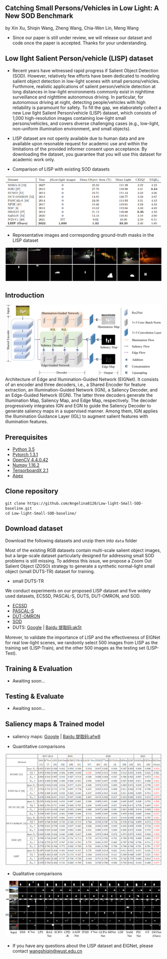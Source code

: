 ## Catching Small Persons/Vehicles in Low Light: A New SOD Benchmark
by Xin Xu, Shiqin Wang, Zheng Wang, Chia-Wen Lin, Meng Wang

- Since our paper is still under review, we will release our dataset and code once the paper is accepted. Thanks for your understanding.

## Low lIght Salient Person/vehicle (LISP) dataset
- Recent years have witnessed rapid progress if Salient Object Detection (SOD). However, relatively few efforts have been dedicated to modeling salient object detection in low-light scenes with small persons/vehicles. Furthmore, realistic applications of salient person/vehicle detection at long distances in low-light environments commonly exist in nighttime surveillance and nighttime autonomous driving. In particular, for autonomous driving at night, detecting people/vehicles with high reliability is paramount for safety. To fill the gap, we elaborately collect a new Low lIght Salient Person/vehicle (LISP) dataset, which consists of 1,000 high-resolution images containing low-light small persons/vehicles, and covers diverse challenging cases (e.g., low-light, non-uniform illumination environment, and small objects).

- LISP dataset are not openly available due to human data and are available upon resonable request for academic use and within the limitations of the provided informer consent upon acceptance. By downloading the dataset, you guarantee that you will use this dataset for academic work only. 

- Comparison of LISP with existing SOD datasets 

![comparison](./fig/comparison.png)

- Representative images and corresponding ground-truth masks in the LISP dataset

![representative](./fig/representative.png)

## Introduction
![framework](./fig/framework.png) Architecture of Edge and Illumination-Guided Network (EIGNet). It consists of an encoder and three decoders, i.e., a Shared Encoder for feature extraction, an Illumination-Guided Network (IGN), a Saliency Decoder, and an Edge-Guided Network (EGN). The latter three decoders generate the Illumination Map, Saliency Map, and Edge Map, respectively. The decoder progressively integrates IGN and EGN to guide the Saliency Decoder to generate saliency maps in a supervised manner. Among them, IGN applies the Illumination Guidance Layer (IGL) to augment salient features with illumination features.

## Prerequisites
- [Python 3.5](https://www.python.org/)
- [Pytorch 1.3.1](http://pytorch.org/)
- [OpenCV 4.4.0.42](https://opencv.org/)
- [Numpy 1.16.2](https://numpy.org/)
- [TensorboardX 2.1](https://github.com/lanpa/tensorboardX)
- [Apex](https://github.com/NVIDIA/apex)


## Clone repository
```shell
git clone https://github.com/Angelina8120/Low-light-Small-SOD-baseline.git
cd Low-light-Small-SOD-baseline/
```

## Download dataset
Download the following datasets and unzip them into `data` folder

Most of the existing RGB datasets contain multi-scale salient object images, but a large-scale dataset particularly designed for addressing small SOD problems is still missing. To address this issue, we propose a Zoom Out Salient Object (ZOSO) strategy to generate a synthetic normal-light small object (small DUTS-TR) dataset for training.
- small DUTS-TR 

We conduct experiments on our proposed LISP dataset and five widely used datasets, ECSSD, PASCAL-S, DUTS, DUT-OMRON, and SOD.
- [ECSSD](http://www.cse.cuhk.edu.hk/leojia/projects/hsaliency/dataset.html)
- [PASCAL-S](http://cbi.gatech.edu/salobj/)
- [DUT-OMRON](http://saliencydetection.net/dut-omron/)
- [SOD](https://elderlab.yorku.ca/SOD/SOD.zip)
- DUTS: [Google](https://drive.google.com/file/d/1ivK2BCJN8B9UkX_Psf4WF5UcCyxFsTi3/view?usp=sharing) | [Baidu 提取码:ak5t](https://pan.baidu.com/s/1l5UIQYVNRDAX9qg-T09R-g)

Morever, to validate the importance of LISP and the effectiveness of EIGNet for real low-light scenes, we randomly select 500 images from LISP as the training set (LISP-Train), and the other 500 images as the testing set (LISP-Test).

## Training & Evaluation
- Awaiting soon...

## Testing & Evaluate
- Awaiting soon...

## Saliency maps & Trained model
- saliency maps: [Google](https://drive.google.com/file/d/18NPhoQhNw38kxDdjB3A6yQ5SHqbng_EN/view?usp=sharing) | [Baidu 提取码:afw8](https://pan.baidu.com/s/1-c_RhSuPS4g0aVmX3AAdAg)

- Quantitative comparisons 

![performace](./fig/table.png)

- Qualitative comparisons 

![sample](./fig/visual.png)

- If you have any questions about the LISP dataset and EIGNet, please contact wangshiqin@wust.edu.cn



